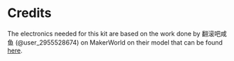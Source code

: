 # Credits

The electronics needed for this kit are based on the work done by 翻滚吧咸鱼 (@user_2955528674) on MakerWorld 
on their model that can be found [here](https://makerworld.com/en/models/1152391-built-in-speaker-playable-electric-guitar?from=recommend#profileId-1156748).
